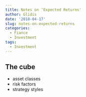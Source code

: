 ```yaml
---
title: Notes on ‘Expected Returns'
author: Glidis
date: '2018-04-17'
slug: notes-on-expected-returns
categories:
  - Fiance
  - Investment
tags:
  - Investment
---
```


## The cube
- asset classes
- risk factors
- strategy styles

